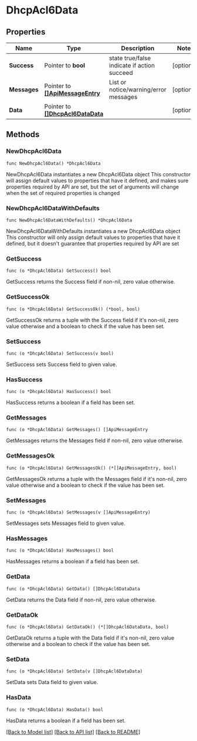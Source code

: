 # DhcpAcl6Data

## Properties

Name | Type | Description | Notes
------------ | ------------- | ------------- | -------------
**Success** | Pointer to **bool** | state true/false indicate if action succeed | [optional] 
**Messages** | Pointer to [**[]ApiMessageEntry**](ApiMessageEntry.md) | List or notice/warning/error messages | [optional] 
**Data** | Pointer to [**[]DhcpAcl6DataData**](DhcpAcl6DataData.md) |  | [optional] 

## Methods

### NewDhcpAcl6Data

`func NewDhcpAcl6Data() *DhcpAcl6Data`

NewDhcpAcl6Data instantiates a new DhcpAcl6Data object
This constructor will assign default values to properties that have it defined,
and makes sure properties required by API are set, but the set of arguments
will change when the set of required properties is changed

### NewDhcpAcl6DataWithDefaults

`func NewDhcpAcl6DataWithDefaults() *DhcpAcl6Data`

NewDhcpAcl6DataWithDefaults instantiates a new DhcpAcl6Data object
This constructor will only assign default values to properties that have it defined,
but it doesn't guarantee that properties required by API are set

### GetSuccess

`func (o *DhcpAcl6Data) GetSuccess() bool`

GetSuccess returns the Success field if non-nil, zero value otherwise.

### GetSuccessOk

`func (o *DhcpAcl6Data) GetSuccessOk() (*bool, bool)`

GetSuccessOk returns a tuple with the Success field if it's non-nil, zero value otherwise
and a boolean to check if the value has been set.

### SetSuccess

`func (o *DhcpAcl6Data) SetSuccess(v bool)`

SetSuccess sets Success field to given value.

### HasSuccess

`func (o *DhcpAcl6Data) HasSuccess() bool`

HasSuccess returns a boolean if a field has been set.

### GetMessages

`func (o *DhcpAcl6Data) GetMessages() []ApiMessageEntry`

GetMessages returns the Messages field if non-nil, zero value otherwise.

### GetMessagesOk

`func (o *DhcpAcl6Data) GetMessagesOk() (*[]ApiMessageEntry, bool)`

GetMessagesOk returns a tuple with the Messages field if it's non-nil, zero value otherwise
and a boolean to check if the value has been set.

### SetMessages

`func (o *DhcpAcl6Data) SetMessages(v []ApiMessageEntry)`

SetMessages sets Messages field to given value.

### HasMessages

`func (o *DhcpAcl6Data) HasMessages() bool`

HasMessages returns a boolean if a field has been set.

### GetData

`func (o *DhcpAcl6Data) GetData() []DhcpAcl6DataData`

GetData returns the Data field if non-nil, zero value otherwise.

### GetDataOk

`func (o *DhcpAcl6Data) GetDataOk() (*[]DhcpAcl6DataData, bool)`

GetDataOk returns a tuple with the Data field if it's non-nil, zero value otherwise
and a boolean to check if the value has been set.

### SetData

`func (o *DhcpAcl6Data) SetData(v []DhcpAcl6DataData)`

SetData sets Data field to given value.

### HasData

`func (o *DhcpAcl6Data) HasData() bool`

HasData returns a boolean if a field has been set.


[[Back to Model list]](../README.md#documentation-for-models) [[Back to API list]](../README.md#documentation-for-api-endpoints) [[Back to README]](../README.md)


